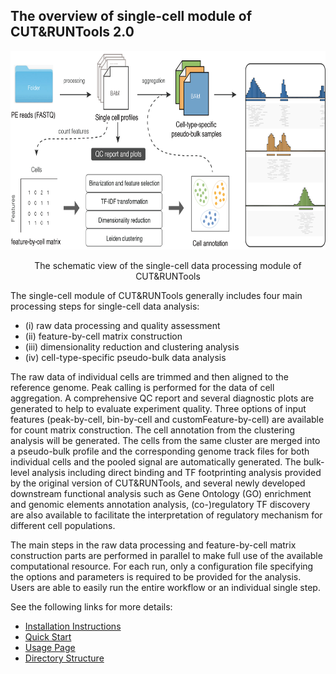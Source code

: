## The overview of single-cell module of CUT&RUNTools 2.0

<div align=center> <img src="../images/scCRtools.png" width="680" height="318"> </div> 

<p align="center">The schematic view of the single-cell data processing module of CUT&RUNTools</p>

The single-cell module of CUT&RUNTools generally includes four main processing steps for single-cell data analysis: 
-  (i) raw data processing and quality assessment
-  (ii) feature-by-cell matrix construction
-  (iii) dimensionality reduction and clustering analysis
-  (iv) cell-type-specific pseudo-bulk data analysis

The raw data of individual cells are trimmed and then aligned to the reference genome. Peak calling is performed for the data of cell aggregation. A comprehensive QC report and several diagnostic plots are generated to help to evaluate experiment quality. Three options of input features (peak-by-cell, bin-by-cell and customFeature-by-cell) are available for count matrix construction. The cell annotation from the clustering analysis will be generated. The cells from the same cluster are merged into a pseudo-bulk profile and the corresponding genome track files for both individual cells and the pooled signal are automatically generated. The bulk-level analysis including direct binding and TF footprinting analysis provided by the original version of CUT&RUNTools, and several newly developed downstream functional analysis such as Gene Ontology (GO) enrichment and genomic elements annotation analysis, (co-)regulatory TF discovery are also available to facilitate the interpretation of regulatory mechanism for different cell populations.

The main steps in the raw data processing and feature-by-cell matrix construction parts are performed in parallel to make full use of the available computational resource. For each run, only a configuration file specifying the options and parameters is required to be provided for the analysis. Users are able to easily run the entire workflow or an individual single step.

See the following links for more details:

- [Installation Instructions](./sc-INSTALL.md)
- [Quick Start](./sc-QUICK.md)
- [Usage Page](./sc-USAGE.md)
- [Directory Structure](./sc-DIRECTORY.md)
